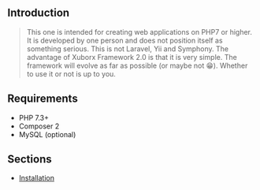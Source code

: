 ## Introduction

> This one is intended for creating web applications on PHP7 or higher. It is developed by one person and does not position itself as something serious. This is not Laravel, Yii and Symphony. The advantage of Xuborx Framework 2.0 is that it is very simple. The framework will evolve as far as possible (or maybe not 😁). Whether to use it or not is up to you.

## Requirements

- PHP 7.3+
- Composer 2
- MySQL (optional)

## Sections
- [Installation](installation "Installation")
